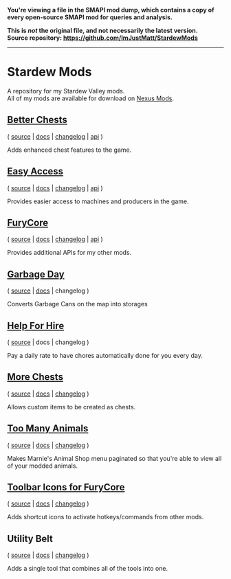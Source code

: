 **You're viewing a file in the SMAPI mod dump, which contains a copy of every open-source SMAPI mod
for queries and analysis.**

**This is _not_ the original file, and not necessarily the latest version.**  
**Source repository: https://github.com/ImJustMatt/StardewMods**

----

# Stardew Mods

A repository for my Stardew Valley mods.  
All of my mods are available for download on [Nexus Mods](https://www.nexusmods.com/users/1643034?tab=user+files&BH=0).

## [Better Chests](https://www.nexusmods.com/stardewvalley/mods/9791)

( [source](BetterChests)
| [docs](BetterChests/README.md)
| [changelog](BetterChests/CHANGELOG.md)
| [api](Common/Integrations/BetterChests/IBetterChestsApi.cs) )

Adds enhanced chest features to the game.

## [Easy Access](https://www.nexusmods.com/stardewvalley/mods/11002)

( [source](EasyAccess)
| [docs](EasyAccess/README.md)
| [changelog](EasyAccess/CHANGELOG.md)
| [api](Common/Integrations/EasyAccess/IEasyAccessApi.cs) )

Provides easier access to machines and producers in the game.

## [FuryCore](https://www.nexusmods.com/stardewvalley/mods/10696)

( [source](FuryCore)
| [docs](FuryCore/README.md)
| [changelog](FuryCore/CHANGELOG.md)
| [api](Common/Integrations/FuryCore/IFuryCoreApi.cs) )

Provides additional APIs for my other mods.

## [Garbage Day](https://www.nexusmods.com/stardewvalley/mods/8204)

( [source](GarbageDay)
| [docs](GarbageDay/README.md)
| changelog )

Converts Garbage Cans on the map into storages

## [Help For Hire](https://www.nexusmods.com/stardewvalley/mods/5316)

( [source](HelpForHire)
| docs | changelog )

Pay a daily rate to have chores automatically done for you every day.

## [More Chests](https://www.nexusmods.com/stardewvalley/mods/9790)

( [source](MoreChests)
| [docs](MoreChests/README.md)
| [changelog](MoreChests/CHANGELOG.md) )

Allows custom items to be created as chests.

## [Too Many Animals](https://www.nexusmods.com/stardewvalley/mods/11033)

( [source](TooManyAnimals)
| [docs](TooManyAnimals/README.md)
| [changelog](TooManyAnimals/CHANGELOG.md) )

Makes Marnie's Animal Shop menu paginated so that you're able to view all of your modded animals.

## [Toolbar Icons for FuryCore](https://www.nexusmods.com/stardewvalley/mods/11026)

( [source](ToolbarIcons)
| [docs](ToolbarIcons/README.md)
| [changelog](ToolbarIcons/CHANGELOG.md) )

Adds shortcut icons to activate hotkeys/commands from other mods.

## Utility Belt

( [source](UtilityBelt)
| [docs](UtilityBelt/README.md)
| [changelog](UtilityBelt/CHANGELOG.md) )

Adds a single tool that combines all of the tools into one.
